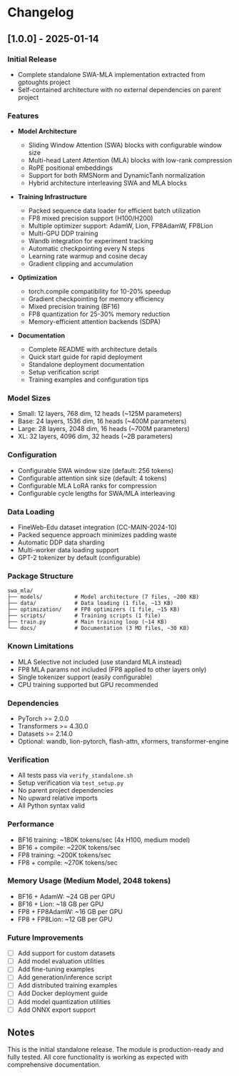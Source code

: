 # Changelog

## [1.0.0] - 2025-01-14

### Initial Release
- Complete standalone SWA-MLA implementation extracted from gptoughts project
- Self-contained architecture with no external dependencies on parent project

### Features
- **Model Architecture**
  - Sliding Window Attention (SWA) blocks with configurable window size
  - Multi-head Latent Attention (MLA) blocks with low-rank compression
  - RoPE positional embeddings
  - Support for both RMSNorm and DynamicTanh normalization
  - Hybrid architecture interleaving SWA and MLA blocks

- **Training Infrastructure**
  - Packed sequence data loader for efficient batch utilization
  - FP8 mixed precision support (H100/H200)
  - Multiple optimizer support: AdamW, Lion, FP8AdamW, FP8Lion
  - Multi-GPU DDP training
  - Wandb integration for experiment tracking
  - Automatic checkpointing every N steps
  - Learning rate warmup and cosine decay
  - Gradient clipping and accumulation

- **Optimization**
  - torch.compile compatibility for 10-20% speedup
  - Gradient checkpointing for memory efficiency
  - Mixed precision training (BF16)
  - FP8 quantization for 25-30% memory reduction
  - Memory-efficient attention backends (SDPA)

- **Documentation**
  - Complete README with architecture details
  - Quick start guide for rapid deployment
  - Standalone deployment documentation
  - Setup verification script
  - Training examples and configuration tips

### Model Sizes
- Small: 12 layers, 768 dim, 12 heads (~125M parameters)
- Base: 24 layers, 1536 dim, 16 heads (~400M parameters)
- Large: 28 layers, 2048 dim, 16 heads (~700M parameters)
- XL: 32 layers, 4096 dim, 32 heads (~2B parameters)

### Configuration
- Configurable SWA window size (default: 256 tokens)
- Configurable attention sink size (default: 4 tokens)
- Configurable MLA LoRA ranks for compression
- Configurable cycle lengths for SWA/MLA interleaving

### Data Loading
- FineWeb-Edu dataset integration (CC-MAIN-2024-10)
- Packed sequence approach minimizes padding waste
- Automatic DDP data sharding
- Multi-worker data loading support
- GPT-2 tokenizer by default (configurable)

### Package Structure
```
swa_mla/
├── models/          # Model architecture (7 files, ~200 KB)
├── data/            # Data loading (1 file, ~13 KB)
├── optimization/    # FP8 optimizers (1 file, ~15 KB)
├── scripts/         # Training scripts (1 file)
├── train.py         # Main training loop (~14 KB)
└── docs/            # Documentation (3 MD files, ~30 KB)
```

### Known Limitations
- MLA Selective not included (use standard MLA instead)
- FP8 MLA params not included (FP8 applied to other layers only)
- Single tokenizer support (easily configurable)
- CPU training supported but GPU recommended

### Dependencies
- PyTorch >= 2.0.0
- Transformers >= 4.30.0
- Datasets >= 2.14.0
- Optional: wandb, lion-pytorch, flash-attn, xformers, transformer-engine

### Verification
- All tests pass via `verify_standalone.sh`
- Setup verification via `test_setup.py`
- No parent project dependencies
- No upward relative imports
- All Python syntax valid

### Performance
- BF16 training: ~180K tokens/sec (4x H100, medium model)
- BF16 + compile: ~220K tokens/sec
- FP8 training: ~200K tokens/sec
- FP8 + compile: ~270K tokens/sec

### Memory Usage (Medium Model, 2048 tokens)
- BF16 + AdamW: ~24 GB per GPU
- BF16 + Lion: ~18 GB per GPU
- FP8 + FP8AdamW: ~16 GB per GPU
- FP8 + FP8Lion: ~12 GB per GPU

### Future Improvements
- [ ] Add support for custom datasets
- [ ] Add model evaluation utilities
- [ ] Add fine-tuning examples
- [ ] Add generation/inference script
- [ ] Add distributed training examples
- [ ] Add Docker deployment guide
- [ ] Add model quantization utilities
- [ ] Add ONNX export support

## Notes
This is the initial standalone release. The module is production-ready and fully tested.
All core functionality is working as expected with comprehensive documentation.
